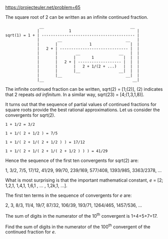 https://projecteuler.net/problem=65

The square root of 2 can be written as an infinite continued fraction.

                   __                                      __
                  |             1                             |
    sqrt(1) = 1 + | ----------------------------------------- |
                  |        __                            __   |
                  |       |              1                 |  |
                  |   2 + | ------------------------------ |  |
                  |       |        __                 __   |  |
                  |       |       |       1             |  |  |
                  |       |   2 + | ------------------- |  |  |
                  |       |       |   2 + 1/(2 + ...)   |  |  |
                  |       |       |__                 __|  |  |
                  |       |__                            __|  |
                  |__                                       __|

The infinite continued fraction can be written, sqrt(2) = [1;(2)], (2)
indicates that 2 repeats _ad infinitum_. In a similar way, sqrt(23) =
[4;(1,3,1,8)].

It turns out that the sequence of partial values of continued fractions for
square roots provide the best rational approximations. Let us consider the
convergents for sqrt(2).

    1 + 1/2 = 3/2

    1 + 1/( 2 + 1/2 ) = 7/5

    1 + 1/( 2 + 1/( 2 + 1/2 ) ) = 17/12

    1 + 1/( 2 + 1/( 2 + 1/( 2 + 1/2 ) ) ) = 41/29

Hence the sequence of the first ten convergents for sqrt(2) are:

1, 3/2, 7/5, 17/12, 41/29, 99/70, 239/169, 577/408, 1393/985, 3363/2378, ...

What is most surprising is that the important mathematical constant,
_e_ = [2; 1,2,1, 1,4,1, 1,6,1 , ... , 1,2<i>k</i>,1, ...].

The first ten terms in the sequence of convergents for _e_ are:

2, 3, 8/3, 11/4, 19/7, 87/32, 106/39, 193/71, 1264/465, 1457/536, ...

The sum of digits in the numerator of the 10<sup>th</sup> convergent is
1+4+5+7=17.

Find the sum of digits in the numerator of the 100<sup>th</sup> convergent of
the continued fraction for _e_.
